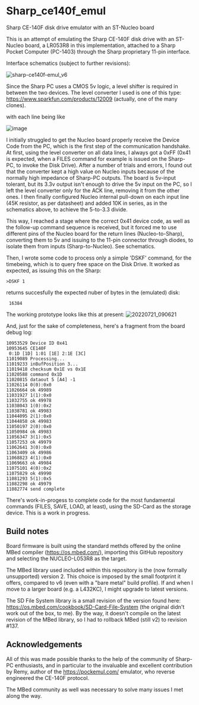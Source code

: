 # Sharp_ce140f_emul
Sharp CE-140F disk drive emulator with an ST-Nucleo board

This is an attempt of emulating the Sharp CE-140F disk drive with an ST-Nucleo board, a LR053R8 in this implementation, 
attached to a Sharp Pocket Computer (PC-1403) through the Sharp proprietary 11-pin interface. 

Interface schematics (subject to further revisions):

![sharp-ce140f-emul_v6](https://user-images.githubusercontent.com/659557/180176236-97b32975-7032-4b3f-bc5f-32e7c4718f40.png)

Since the Sharp PC uses a CMOS 5v logic, a level shifter is required in between the two devices. The level converter I used is one of this type: https://www.sparkfun.com/products/12009 (actually, one of the many clones).

with each line being like

![image](https://user-images.githubusercontent.com/659557/166907967-b0771314-bf71-4cde-9ebd-4cc6bff93868.png)

I initially struggled to get the Nucleo board properly receive the Device Code from the PC, which is the first step of the communication handshake. At first, using the level converter on all data lines, I always got a 0xFF (0x41 is expected, when a FILES command for example is issued on the Sharp-PC, to invoke the Disk Drive). After a number of trials and errors, I found out that the converter kept a high value on Nucleo inputs because of the normally high impedance of Sharp-PC outputs. The board is 5v-input tolerant, but its 3.3v output isn't enough to drive the 5v input on the PC, so I left the level converter only for the ACK line, removing it from the other ones. I then finally configured Nucleo internal pull-down on each input line (45K resistor, as per datasheet) and added 10K in series, as in the schematics above, to achieve the 5-to-3.3 divide.

This way, I reached a stage where the correct 0x41 device code, as well as the follow-up command sequence is received, but it forced me to use different pins of the Nucleo board for the return lines (Nucleo-to-Sharp), converting them to 5v and issuing to the 11-pin connector through diodes, to isolate them from inputs (Sharp-to-Nucleo). See schematics.

Then, I wrote some code to process only a simple 'DSKF' command, for the timebeing, which is to query free space on the Disk Drive.
It worked as expected, as issuing this on the Sharp:

```
>DSKF 1
```
returns succesfully the expected nuber of bytes in the (emulated) disk:
```
 16384
```

The working prototype looks like this at present:
![20220721_090621](https://user-images.githubusercontent.com/659557/180180992-6d9be30f-607c-4927-bcbf-eb3c7a3ea95e.jpg)

And, just for the sake of completeness, here's a fragment from the board debug log: 
```
10953529 Device ID 0x41
10953645 CE140F
 0:1D [1D] 1:01 [1E] 2:1E [3C]
11019089 Processing...
11019233 inBufPosition 3...
11019418 checksum 0x1E vs 0x1E
11020588 command 0x1D
11020815 dataout 5 [A4] -1
11026114 0(0):0x0
11026664 ok 49989
11031927 1(1):0x0
11032755 ok 49978
11038043 1(0):0x2
11038781 ok 49983
11044095 2(1):0x0
11044858 ok 49983
11050197 2(0):0x0
11050984 ok 49983
11056347 3(1):0x5
11057253 ok 49979
11062641 3(0):0x0
11063409 ok 49986
11068823 4(1):0x0
11069663 ok 49984
11075101 4(0):0x2
11075829 ok 49990
11081293 5(1):0x5
11082298 ok 49979
11082774 send complete
```

There's work-in-progess to complete code for the most fundamental commands (FILES, SAVE, LOAD, at least), using the SD-Card as the storage device. This is a work in progress.

## Build notes
Board firmware is built using the standard methds offered by the online MBed compiler (https://os.mbed.com/), importing this GitHub repository and selecting the NUCLEO-L053R8 as the target.

The MBed library used included within this repository is the (now formally unsupported) version 2. This choice is imposed by the small footprint it offers, compared to v6 (even with a "bare metal" build profile). If and when I move to a larger board (e.g. a L432KC), I might upgrade to latest versions.

The SD File System library is a small revision of the version found here: https://os.mbed.com/cookbook/SD-Card-File-System (the original didn't work out of the box, to me). By the way, it doesn't compile on the latest revision of the MBed library, so I had to rollback MBed (still v2) to revision #137.

## Acknowledgements
All of this was made possible thanks to the help of the community of Sharp-PC enthusiasts, and in particular to the invaluable and excellent contribution by Remy, author of the https://pockemul.com/ emulator, who reverse engineered the CE-140F protocol.

The MBed community as well was necessary to solve many issues I met along the way.
